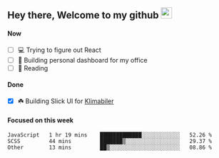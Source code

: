 ## Hey there, Welcome to my github <img src="https://media.giphy.com/media/hvRJCLFzcasrR4ia7z/giphy.gif" width="25px">

#### Now
- [ ] 💻 Trying to figure out React
- [ ] 🚀 Building personal dashboard for my office
- [ ] 📕 Reading

#### Done
- [x] ☘️ Building Slick UI for [Klimabiler](https://klimabiler.dk)
 
 #### Focused on this week
<!--START_SECTION:waka-->

```text
JavaScript   1 hr 19 mins    █████████████░░░░░░░░░░░░   52.26 %
SCSS         44 mins         ███████▒░░░░░░░░░░░░░░░░░   29.37 %
Other        13 mins         ██▒░░░░░░░░░░░░░░░░░░░░░░   08.86 %
```

<!--END_SECTION:waka-->

